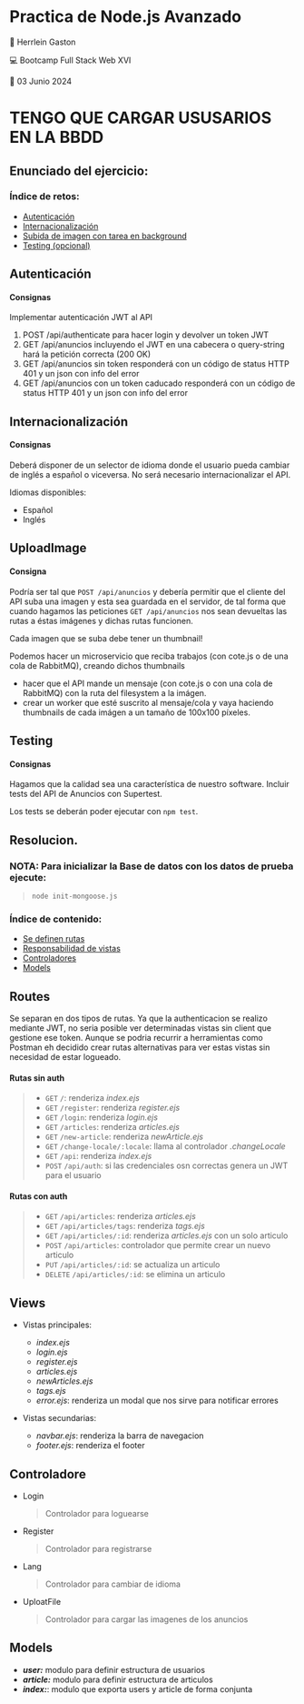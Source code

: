 # Practica de Node.js Avanzado

👤 Herrlein Gaston

💻 Bootcamp Full Stack Web XVI

📅 03 Junio 2024

# TENGO QUE CARGAR USUSARIOS EN LA BBDD

## Enunciado del ejercicio:

### Índice de retos:

- [Autenticación](#Autenticación)
- [Internacionalización](#Internacionalización)
- [Subida de imagen con tarea en background](#UploadImage)
- [Testing (opcional)](#Testing)

## Autenticación

#### Consignas

Implementar autenticación JWT al API

1. POST /api/authenticate para hacer login y devolver un token JWT
2. GET /api/anuncios incluyendo el JWT en una cabecera o query-string hará la petición
   correcta (200 OK)
3. GET /api/anuncios sin token responderá con un código de status HTTP 401 y un json
   con info del error
4. GET /api/anuncios con un token caducado responderá con un código de status HTTP
   401 y un json con info del error

## Internacionalización

#### Consignas

Deberá disponer de un selector de idioma donde el usuario pueda cambiar de inglés a
español o viceversa. No será necesario internacionalizar el API.

Idiomas disponibles:

- Español
- Inglés

## UploadImage

#### Consigna

Podría ser tal que `POST /api/anuncios` y debería permitir que el cliente del API suba una imagen y esta sea guardada en el servidor, de tal forma que cuando hagamos las peticiones `GET /api/anuncios` nos sean devueltas las rutas a éstas imágenes y dichas rutas funcionen.

Cada imagen que se suba debe tener un thumbnail!

Podemos hacer un microservicio que reciba trabajos (con cote.js o de una cola de
RabbitMQ), creando dichos thumbnails

- hacer que el API mande un mensaje (con cote.js o con una cola de RabbitMQ) con la ruta del filesystem a la imágen.
- crear un worker que esté suscrito al mensaje/cola y vaya haciendo thumbnails de cada imágen a un tamaño de 100x100 píxeles.

## Testing

#### Consignas

Hagamos que la calidad sea una característica de nuestro software. Incluir tests del API de Anuncios con Supertest.

Los tests se deberán poder ejecutar con `npm test`.

## Resolucion.

### NOTA: Para inicializar la Base de datos con los datos de prueba ejecute:

> `node init-mongoose.js`

### Índice de contenido:

- [Se definen rutas](#Routes)
- [Responsabilidad de vistas](#Views)
- [Controladores](#Controladore)
- [Models](#Models)

## Routes

Se separan en dos tipos de rutas. Ya que la authenticacion se realizo mediante JWT, no seria posible ver determinadas vistas sin client que gestione ese token. Aunque se podria recurrir a herramientas como Postman eh decidido crear rutas alternativas para ver estas vistas sin necesidad de estar logueado.

#### Rutas sin auth

> - `GET` `/`: renderiza _index.ejs_
> - `GET` `/register`: renderiza _register.ejs_
> - `GET` `/login`: renderiza _login.ejs_
> - `GET` `/articles`: renderiza _articles.ejs_
> - `GET` `/new-article`: renderiza _newArticle.ejs_
> - `GET` `/change-locale/:locale`: llama al controlador _.changeLocale_
> - `GET` `/api`: renderiza _index.ejs_
> - `POST` `/api/auth`: si las credenciales osn correctas genera un JWT para el usuario

#### Rutas con auth

> - `GET` `/api/articles`: renderiza _articles.ejs_
> - `GET` `/api/articles/tags`: renderiza _tags.ejs_
> - `GET` `/api/articles/:id`: renderiza _articles.ejs_ con un solo articulo
> - `POST` `/api/articles`: controlador que permite crear un nuevo articulo
> - `PUT` `/api/articles/:id`: se actualiza un articulo
> - `DELETE` `/api/articles/:id`: se elimina un articulo

## Views

- Vistas principales:

  - _index.ejs_
  - _login.ejs_
  - _register.ejs_
  - _articles.ejs_
  - _newArticles.ejs_
  - _tags.ejs_
  - _error.ejs_: renderiza un modal que nos sirve para notificar errores

- Vistas secundarias:

  - _navbar.ejs_: renderiza la barra de navegacion
  - _footer.ejs_: renderiza el footer

## Controladore

- Login

  > Controlador para loguearse

- Register

  > Controlador para registrarse

- Lang

  > Controlador para cambiar de idioma

- UploatFile

  > Controlador para cargar las imagenes de los anuncios

## Models

- **_user:_** modulo para definir estructura de usuarios
- **_article:_** modulo para definir estructura de articulos
- **_index:_**: modulo que exporta users y article de forma conjunta
